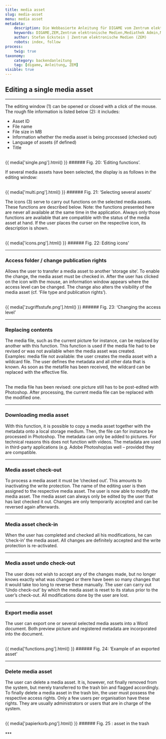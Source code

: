 ```yaml
---
title: media asset
slug: media-asset
menu: media asset
metadata:
    description: Die Webbasierte Anleitung für DIGAME vom Zentrum elektronische Medien ZEM.
    keywords: DIGAME,ZEM,Zentrum elektronische Medien,Mediathek Admin,Mediathek,Bilddatenbank,Bildverwaltung,Bundesverwaltung,Eidgenossenschaft,Schweizerische Eidgenossenschaft,VBS,Bundesamt für Verteidigung, Bevölkerungsschutz und Sport
    author: Stefan Eckstein | Zentrum elektronische Medien (ZEM)
    robots: index, follow
process:
	twig: true
taxonomy:
    category: backendanleitung
    tag: [digame, Anleitung, ZEM]
visible: true
---
```



## Editing a single media asset
***
The editing window (1) can be opened or closed with a click of the mouse. The rough file information is listed below (2): it includes:
- Asset ID
- File name
- File size in MB
- Information whether the media asset is being processed (checked out)
- Language of assets (if defined)
- Title


<br>
{{ media['single.png'].html() }}
###### Fig. 20: ‘Editing functions’.
<br>

If several media assets have been selected, the display is as follows in the editing window:

<br>
{{ media['multi.png'].html() }}
###### Fig. 21: ‘Selecting several assets’
<br>

The icons (3) serve to carry out functions on the selected media assets. These functions are described below. Note: the functions presented here are never all available at the same time in the application. Always only those functions are available that are compatible with the status of the media asset at hand. If the user places the curser on the respective icon, its description is shown.

<br>
{{ media['icons.png'].html() }}
###### Fig. 22: Editing icons’
<br>

***

### Access folder / change publication rights

Allows the user to transfer a media asset to another ‘storage site’. To enable the change, the media asset must be checked in. After the user has clicked on the icon with the mouse, an information window appears where the access level can be changed. The change also alters the visibility of the media asset (cf. ‘File type and publication rights’).

<br>
{{ media['zugriffsstufe.png'].html() }}
###### Fig. 23: ‘Changing the access level’
<br>

***

### Replacing contents


The media file, such as the current picture for instance, can be replaced by another with this function. This function is used if the media file had to be revised or was not available when the media asset was created.
<br>
Examples: media file not available: the user creates the media asset with a wildcard file. The user defines the metadata and all other data that is known. As soon as the metafile has been received, the wildcard can be replaced with the effective file.

<br>
The media file has been revised: one picture still has to be post-edited with Photoshop. After processing, the current media file can be replaced with the modified one.


***

### Downloading media asset


With this function, it is possible to copy a media asset together with the metadata onto a local storage medium. Then, the file can for instance be processed in Photoshop. The metadata can only be added to pictures. For technical reasons this does not function with videos. The metadata are used in third-party applications (e.g. Adobe Photoshop)as well – provided they are compatible.


***

### Media asset check-out


To process a media asset it must be ‘checked out’. This amounts to inactivating the write protection. The name of the editing user is then assigned to the respective media asset. The user is now able to modify the media asset. The media asset can always only be edited by the user that has last checked it out. Changes are only temporarily accepted and can be reversed again afterwards.


***

### Media asset check-in


When the user has completed and checked all his modifications, he can ‘check-in’ the media asset. All changes are definitely accepted and the write protection is re-activated.

***

### Media asset undo check-out

The user does not wish to accept any of the changes made, but no longer knows exactly what was changed or there have been so many changes that it would take too long to reverse these manually. The user can carry out ‘Undo check-out’ by which the media asset is reset to its status prior to the user’s check-out. All modifications done by the user are lost.

***

### Export media asset
The user can export one or several selected media assets into a Word document. Both preview picture and registered metadata are incorporated into the document.



<br>
{{ media['functions.png'].html() }}
###### Fig. 24: ‘Example of an exported asset’
<br>

***

### Delete media asset

The user can delete a media asset. It is, however, not finally removed from the system, but merely transferred to the trash bin and flagged accordingly. To finally delete a media asset in the trash bin, the user must possess the respective access rights. Only a few users per organisation have these rights. They are usually administrators or users that are in charge of the system.

<br>
{{ media['papierkorb.png'].html() }}
###### Fig. 25 : asset in the trash
<br>

<br>
***
